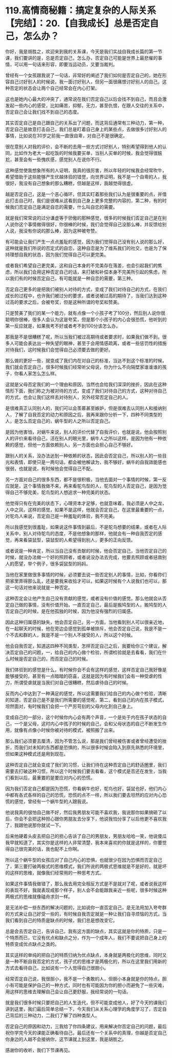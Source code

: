 # 119.高情商秘籍：搞定复杂的人际关系【完结】：20.【自我成长】总是否定自己，怎么办？

你好，我是胡胜之，欢迎来到我的关系课，今天是我们实战自我成长篇的第一节课，我们要讲的是，总是否定自己，怎么办，否定自己可能是世界上最悲催的事情，可以用一句话来形容，即要当运动员，又要当裁判。

曾经有一个女孩跟我说了一句话，非常好的阐述了我们如何是否定自己的，她在形容自己讨好别人的时候说，我一面讨好别人，但另一面很痛恨讨好别人的自己，这种否定的状态会让两个自己经常会在内心打架。

这也是她内心最大的冲突了，通常说在我们否定自己以后会找不到自己，而且会激发起一些内心的感受，比如痛苦，抑郁，无力，甚至仇恨，在跟人交往的关系中，否定自己会让我们找不到自己的态度。

其实否定自己是自己跟自己的关系出了问题，而这背后通常有三种动力，第一种，否定自己是故意打击自己，我们总是盯着自己身上的某些点，去做很多讨好别人的事情，比如说在30岁之前我一直很自卑，对自己不是很确定。

很在意别人对我的评价，会不断的去用一些方式讨好别人，特别希望得到他人的认同，比如作为老大一起吃饭的时候我要买单，当别人买单的时候，我会觉得很尴尬，甚至会有一些愧疚感，感觉别人在说你不行。

这种感觉使我想象所有的人证明，我真的很厉害，所以年轻的时候我会经常吹牛，希望借助于这些能够产生优越体验的错觉，向世界证明，我不是一个自卑的人，我很好，我没有自己想象的那么糟糕，但越是这样，我越觉得很虚。

越是否定自己，这是一个恶心循环，但其实盯着那些我们认为是很重要的点，并借此打击自己时，我们是很难从这看到自己身上更多完整的内容的，第二种，有的时候我们否定自己是满足自恋的需要，什么叫自恋的需要。

就是我们常常说的过分谦虚等于骄傲的那种感觉，很多的时候我们否定自己是在别人说你这个事情做得很好，你很棒的时候，我们会觉得自己没那么棒，并反馈给别人说，我没有你说的那么棒，因为这种被夸赞。

有可能会让我们产生一点点羞耻的感觉，因为我们觉得自己没有别人说的那么好，这种就是我们所说的否定式的自恋，这种自恋是为了维系我们的社交，也是为了保持理想自我的状态，因为我们觉得自己可以更完美。

或者我们希望自己更完美，这和自己本身的不完美存在落差，也会引起我们的焦虑，所以我们会用这种否定自己的话，来打破和补偿本身不完美所引起的焦虑，所以我们有的时候否定自己，有可能就是一种自恋的需要，第三种。

否定自己更多的是把我们被别人对待的方式，变成了我们对待自己的方式，在我们成长的过程中，也许我们被过分的要求，或者说被过高的期待了，当我们达到这种过高的要求之后，会被夸奖，但是这种所谓的夸奖和赞美。

只是赞美了我们的某一个能力，就有点像一个小孩子考了100分，然后别人说你很聪明你很棒，很多人会认为这是夸奖，但是那个小孩子的内心会很恐慌，他听到的第一反应就是，如果我考不好或者考不到100分该怎么办。

那我是不是很糟糕了呢，所以当我们被过高期待或者要求时，如果我们做不到，很多人可能会表达出一种失望的眼神，甚至于会用情感疏离，或者一些惩罚性的措施对待我们，这时候我们会觉得自己必须要去做的更好。

那么做的更好一些，就变成了我们内在对自己的标准，当达不到这个标准的时候，我们就会否定自己，很多时候我们经常听父母说，你为什么不向隔壁家谁谁谁的孩子，你看人家怎么怎么样。

这就是父母否定我们的一个理由和原因，当然也会给我们深深的挫折，因此在这种情形下面，我们称之为被对待的方式，变成了我们对待自己的方式，这种对待自己的方式，也会让我们这样去对待别人，另外经常否定自己的人。

是很难真正认同别人的，我们可以会羡慕甚至嫉妒，但是很难去认同别人和接纳别人，了解了自我否定的动力和原因之后，我再来跟你分析一下，四种不同类型的人，是怎么否定自己的，蜗牛型的人之所以否定自己。

是因为他害怕，对蜗牛来说，别人的评价代替了自我评价，也就是说，他会按照别人的评价来看待自己，活在别人的眼光里，蜗牛人之所以这样，是因为他有一种依赖的感觉，但他一方面依赖别人，另一方面也会担心自己不够好。

跟别人的关系，没办法达到一种依赖的状态，因此会否定自己，所以别人的一些目光和表情，即使只是一两句话，都会被他解读为，我不够好，蜗牛的自我效能感也很弱，也就是说，有时候他会觉得自己不配。

另一方面对自己的很多东西，都不是很积极，当他去面对一个事情的时候，第一反应就是，这个事情我做不来，再来看鸵鸟型的人，鸵鸟型的人否定自己，是因为觉得自己不够完美，鸵鸟型的人想追求一种完美的状态。

他觉得只有在完美的状态下，心理资本才足够，也就意味着，我必须是人中之龙，人中之凤，这样的感觉，如果不是这样，他就会否定自己，在这里最重要的一点，对鸵鸟人来说，否定自己是一种羞耻的体验，我不完美。

所以我感觉到很羞耻，如果说这件事情到最后，不是鸵鸟想要的结果，或者在人际关系中，别人对待鸵鸟的态度，不是他想象的那样，他就会有一种自我否定的感觉，再来看袋鼠型，袋鼠型的人希望得到别人，更多的正向反馈。

或者说是一种肯定，所以当自己没有贡献的时候，他会否定自己，当他否定自己的时候，就没办法做一个好的照顾者，或者说没办法去完成，他要去照顾或者拯救别人的愿望，举个例子，很多袋鼠型的妈妈。

当他在家里做很多事情的时候，必须要去说一些否定别人的事情，比如，你看你们把家里弄得那么乱，还是要我来收拾才可以，如果这时候有个人说我们也可以，那这一句话对他来说就是一种否定。

这种否定会让他产生自己没有贡献的感觉，或者没有价值的感觉，那么他就会从否定自己做的事情，没有价值开始，一直否定自己，最后是搬鸠型的人，搬鸠型的人否定自己的时候，是在他孤独的时候，因为他没有强烈的归属感。

因此这种归属感的缺失，他会否定自己，另一方面，当他看到别人可以很亲近地，在一起聊天的时候，他在旁边会感觉到孤单被排斥，他会否定自己说，我是不是一个不去和群的人，我是不是一个别人不接受的人，所以这个时候。

他会自我否定，知道这四种不同类型，怎样否定自己之后，我要给你三个建议，解决否定自己的问题，一，给自己的内心做个检验，所谓检验就是去看看，我们在什么时候是否定自己的，而否定自己的时候。

我们体验到的感觉是什么，有时候你会不会有这样的感觉，这样否定自己我好像是能够接受的，甚至有一点暗暗的窃喜，这就是因为有时候我们会有一种受虐的性力，所谓受虐就是当我们对自己很糟糕，然后虐待自己的时候。

反而内心中达到了一种满足的感觉，所以这需要我们给自己的内心做个检验，清晰的知道，否定自己是不是我们所需要的感觉呢，第二，看到自己的内在孩子模式，坦然面对，有时候我们会把一个严厉苛刻的父母内化到自己身上。

变成自己的一部分，这个时候你内心会有两个声音，一个是处于内在孩子状态的自己，一个是父母，这时内心中孩子的时候的自己，会和父母状态的自己不断发生作用，就像有点像小时候你被对待的模式，被照搬了出来。

那么我们必须要去厘清，因为不管怎么说，那是我们曾经被伤害或者曾经遭受的挫折，而我们对未知的东西都是恐惧的，所以很多时候会陷入到原先熟悉的环境里，但如果这种模式还是用到现在。

这种否定自己就会变成了我们的习惯，让我们待在这种否定自己的舒适圈里，我们需要去打破这种习惯，所以这个时候我们要去看看，这个模式是否还在发生，当我们看到以后，最重要的是要应对内心的恐慌。

因为我们否定自己都是因为恐慌，你看蜗牛也好，鸵鸟也好，袋鼠也好，他们内心中都有各式各样的自己的恐慌，恐慌的点不一样，所以我们要去坦然的应对内心恐慌的感觉，曾经有一个蜗牛型的人跟我说。

他说我真的很怕自己做不好，然后我男朋友可能不喜欢我，我说那你如果搞砸了以后，你会不会把这种担心跟你男朋友去分享下，他说我怕分享了以后他更不喜欢我了，我跟他说那你就试一下。

后来他硬着头皮去把自己的担心告诉了自己的男朋友，男朋友哈哈一笑，他说傻瓜我早就知道了，其实你是这样的人非常清楚，我本来喜欢的你就是这样的，你要觉得自己很完美的话，我也配不上你啊。

所以这个蜗牛型的女孩应对了自己内心的恐惧，也就很少在因为恐惧而否定自己了，第三要打破两极式的思维模式，我们所说的两极式思维就是不是好的，就是坏的这样的思维，就像我们经常用的一种思考方式。

如果这件事情我做错了，那么我去用完全相反方式是不是就对了呢，或者说我这样的表现不好，我就表现成那个样子，别人会不会能跟我亲近一些呢，很多时候这种两极式的思维就像磕舟求剑一样。

是无法补偿一些东西的解决问题的，比如说你一直否定自己，是无法用加入夸夸群的方式来让自己好受一些的，有时候自我否定就是一种让我们自寻烦恼的方式，当我们看到自己的特质是缺点的时候，我们总是想改变它。

总是会去否定自己，告诉自己，我有这方面的缺点，其实这就是你的特质，只是一个特质而已，它没有优点和缺点之分，作为一个成年人，我们不要说把自己身上的特质变成优点缺点之类的。

其实这样的单纯的把自己的特质归纳为优点缺点，本身就是两极化的思维，同时又是一种不断自我否定的方式，孩子式的思维才是两极化的，所以在这里我们用新的方式去看待自己，比如说有一个人觉得自己很胆小。

经常否定自己说，我很胆小，我不是一个勇敢的人，但胆小本身就是你的特点，胆小有可能是保护自己的一种方式，同时也有可能因为你的胆小而避免了一些灾难，用这样的思维去理解自己会让自己更舒服，我经常说的一句话。

就是我们很多时候只要把自己的人生迭代，但不可能变成他人，好了今天的课我们讲到这里，我们最后简单总结一下，今天我们从关系心理学的角度学习了，否定自己背后的三种动力，二我们了解了四种类型人。

否定自己的原因和动力，三我给了你四条建议，用来解决你否定自己的问题，最后祝你学完今天的课能正确看待自己，最后还有一个关系中的真理，你越是否定自己你身边的人越不会接纳你，这节课就上到这里，我是胡胜之。

感谢你的收听，我们下节课再见。